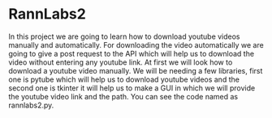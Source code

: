 # RannLabs2
In this project we are going to learn how to download youtube videos manually and automatically. For downloading the video automatically we are going to give a post request to the API which will help us to download the video without entering any youtube link.
At first we will look how to download a youtube video manually. We will be needing a few libraries, first one is pytube which will help us to download youtube videos and the second one is tkinter it will help us to make a GUI in which we will provide the youtube video link and the path. You can see the code named as rannlabs2.py. 
